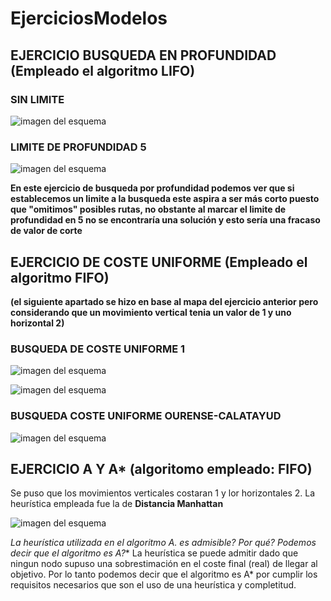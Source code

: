 # EjerciciosModelos

## EJERCICIO BUSQUEDA EN PROFUNDIDAD (Empleado el algoritmo LIFO)
### SIN LIMITE
![imagen del esquema](sinLimite.png)

### LIMITE DE PROFUNDIDAD 5
![imagen del esquema](Limite5.png)

**En este ejercicio de busqueda por profundidad podemos ver que si establecemos un limite a la busqueda este aspira a ser más corto puesto que "omitimos" posibles rutas, no obstante al marcar el limite de profundidad en 5 no se encontraría una solución y esto sería una fracaso de valor de corte**

## EJERCICIO DE COSTE UNIFORME (Empleado el algoritmo FIFO)
**(el siguiente apartado se hizo en base al mapa del ejercicio anterior pero considerando que un movimiento vertical tenia un valor de 1 y uno horizontal 2)**
### BUSQUEDA DE COSTE UNIFORME 1

![imagen del esquema](CosteUniPart1.png)

![imagen del esquema](CosteUniPart2.png)

### BUSQUEDA COSTE UNIFORME OURENSE-CALATAYUD

![imagen del esquema](CosteUniformeMapa.png)

## EJERCICIO A Y A* (algoritomo empleado: FIFO)
Se puso que los movimientos verticales costaran 1 y lor horizontales 2. La heurística empleada fue la de **Distancia Manhattan**

![imagen del esquema](Aestrella.png)

**La heurística utilizada en el algoritmo A. es admisible? Por qué? Podemos decir que el algoritmo es A*?**
La heurística se puede admitir dado que ningun nodo supuso una sobrestimación en el coste final (real) de llegar al objetivo.
Por lo tanto podemos decir que el algoritmo es A* por cumplir los requisitos necesarios que son el uso de una heurística y completitud.
